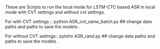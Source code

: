 
These are Scripts to run the local mode for LSTM-CTC based ASR in local mode with CVT settings and without cvt settings.

For with CVT settings :: python ASR_cvt_same_batch.py  ## change data paths and paths to save the models .

For without CVT settings:: pytohn ASR_rand.py  ## change data paths and paths to save the models .
